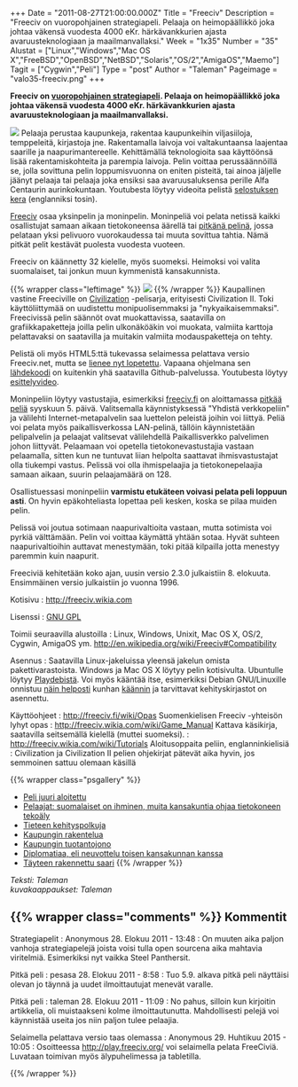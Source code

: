 +++
Date = "2011-08-27T21:00:00.000Z"
Title = "Freeciv"
Description = "Freeciv on vuoropohjainen strategiapeli. Pelaaja on heimopäällikkö joka johtaa väkensä vuodesta 4000 eKr. härkävankkurien ajasta avaruusteknologiaan ja maailmanvallaksi."
Week = "1x35"
Number = "35"
Alustat = ["Linux","Windows","Mac OS X","FreeBSD","OpenBSD","NetBSD","Solaris","OS/2","AmigaOS","Maemo"]
Tagit = ["Cygwin","Peli"]
Type = "post"
Author = "Taleman"
Pageimage = "valo35-freeciv.png"
+++


**Freeciv on [vuoropohjainen
strategiapeli](http://fi.wikipedia.org/wiki/Strategiapeli). Pelaaja on
heimopäällikkö joka johtaa väkensä vuodesta 4000 eKr. härkävankkurien
ajasta avaruusteknologiaan ja maailmanvallaksi.**

![ ](/images/valo35-freeciv.png "fig:valo35-freeciv.png") Pelaaja perustaa
kaupunkeja, rakentaa kaupunkeihin viljasiiloja, temppeleitä, kirjastoja
jne. Rakentamalla laivoja voi valtakuntaansa laajentaa saarille ja
naapurimantereelle. Kehittämällä teknologioita saa käyttöönsä lisää
rakentamiskohteita ja parempia laivoja. Pelin voittaa perussäännöillä
se, jolla sovittuna pelin loppumisvuonna on eniten pisteitä, tai ainoa
jäljelle jäänyt pelaaja tai pelaaja joka ensiksi saa avaruusaluksensa
perille Alfa Centaurin aurinkokuntaan. Youtubesta löytyy videoita
pelistä [selostuksen kera](http://www.youtube.com/watch?v=cMqRjEdEABY)
(englanniksi tosin).

[Freeciv](http://freeciv.wikia.com) osaa yksinpelin ja moninpelin.
Moninpeliä voi pelata netissä kaikki osallistujat samaan aikaan
tietokoneensa äärellä tai [pitkänä
pelinä](http://freeciv.fi/wiki/Etusivu), jossa pelataan yksi pelivuoro
vuorokaudessa tai muuta sovittua tahtia. Nämä pitkät pelit kestävät
puolesta vuodesta vuoteen.

Freeciv on käännetty 32 kielelle, myös suomeksi. Heimoksi voi valita
suomalaiset, tai jonkun muun kymmenistä kansakunnista.

{{% wrapper class="leftimage" %}}
![ ](/images/Freeciv-duunareita.png "fig:Freeciv-duunareita.svg")
{{% /wrapper %}}
Kaupallinen vastine Freeciville on
[Civilization](http://fi.wikipedia.org/wiki/Civilization) -pelisarja,
erityisesti Civilization II. Toki käyttöliittymää on uudistettu
monipuolisemmaksi ja "nykyaikaisemmaksi". Freecivissä pelin säännöt ovat
muokattavissa, saatavilla on grafiikkapaketteja joilla pelin
ulkonäköäkin voi muokata, valmiita karttoja pelattavaksi on saatavilla
ja muitakin valmiita modauspaketteja on tehty.

Pelistä oli myös HTML5:ttä tukevassa selaimessa pelattava versio
Freeciv.net, mutta se [lienee nyt
lopetettu](http://freeciv.tumblr.com/). Vapaana ohjelmana sen
[lähdekoodi](https://github.com/freecivnet/freeciv-web/) on kuitenkin
yhä saatavilla Github-palvelussa. Youtubesta löytyy
[esittelyvideo](http://www.youtube.com/watch?v=PR_CSEnpZps).

Moninpeliin löytyy vastustajia, esimerkiksi
[freeciv.fi](http://freeciv.fi) on aloittamassa [pitkää
peliä](http://freeciv.fi/wiki/Pelit) syyskuun 5. päivä. Valitsemalla
käynnistyksessä "Yhdistä verkkopeliin" ja välilehti
Internet-metapalvelin saa luettelon peleistä joihin voi liittyä. Peliä
voi pelata myös paikallisverkossa LAN-pelinä, tällöin käynnistetään
pelipalvelin ja pelaajat valitsevat välilehdellä Paikallisverkko
palvelimen johon liittyvät. Pelaamaan voi opetella tietokonevastustajia
vastaan pelaamalla, sitten kun ne tuntuvat liian helpolta saattavat
ihmisvastustajat olla tiukempi vastus. Pelissä voi olla ihmispelaajia ja
tietokonepelaajia samaan aikaan, suurin pelaajamäärä on 128.

Osallistuessasi moninpeliin **varmistu etukäteen voivasi pelata peli
loppuun asti**. On hyvin epäkohteliasta lopettaa peli kesken, koska se
pilaa muiden pelin.

Pelissä voi joutua sotimaan naapurivaltioita vastaan, mutta sotimista
voi pyrkiä välttämään. Pelin voi voittaa käymättä yhtään sotaa. Hyvät
suhteen naapurivaltioihin auttavat menestymään, toki pitää kilpailla
jotta menestyy paremmin kuin naapurit.

Freeciviä kehitetään koko ajan, uusin versio 2.3.0 julkaistiin 8.
elokuuta. Ensimmäinen versio julkaistiin jo vuonna 1996.

Kotisivu
:   <http://freeciv.wikia.com>

Lisenssi
:   [GNU GPL](GNU_GPL)

Toimii seuraavilla alustoilla
:   Linux, Windows, Unixit, Mac OS X, OS/2, Cygwin, AmigaOS ym.
    <http://en.wikipedia.org/wiki/Freeciv#Compatibility>

Asennus
:   Saatavilla Linux-jakeluissa yleensä jakelun omista
    pakettivarastoista. Windows ja Mac OS X löytyy pelin kotisivulta.
    Ubuntulle löytyy
    [Playdebistä](http://www.playdeb.net/software/FreeCiv). Voi myös
    kääntää itse, esimerkiksi Debian GNU/Linuxille onnistuu [näin
    helposti](http://freeciv.wikia.com/wiki/Install-Debian) kunhan
    [käännin](http://fi.wiktionary.org/wiki/käännin) ja tarvittavat
    kehityskirjastot on asennettu.

Käyttöohjeet
:   <http://freeciv.fi/wiki/Opas> Suomenkielisen Freeciv -yhteisön lyhyt
    opas
:   <http://freeciv.wikia.com/wiki/Game_Manual> Kattava käsikirja,
    saatavilla seitsemällä kielellä (muttei suomeksi).
:   <http://freeciv.wikia.com/wiki/Tutorials> Aloitusoppaita peliin,
    englanninkielisiä
:   Civilization ja Civilization II pelien ohjekirjat pätevät aika
    hyvin, jos semmoinen sattuu olemaan käsillä

{{% wrapper class="psgallery" %}}
-   [Peli juuri aloitettu](/images/Kuvakaappaus-Freeciv.png)‎
-   [Pelaajat: suomalaiset on ihminen, muita kansakuntia ohjaa tietokoneen tekoäly](/images/Kuvakaappaus-Freeciv-1.png)
-   [Tieteen kehityspolkuja](/images/Kuvakaappaus-Freeciv-2.png)
-   [Kaupungin rakentelua](/images/Kuvakaappaus-Freeciv-4.png)
-   [Kaupungin tuotantojono](/images/Kuvakaappaus-Freeciv-5.png)
-   [Diplomatiaa, eli neuvottelu toisen kansakunnan kanssa](/images/Kuvakaappaus-Freeciv-3.png)
-   [Täyteen rakennettu saari](/images/Kuvakaappaus-Freeciv-6.jpg)
{{% /wrapper %}}

*Teksti: Taleman* <br />
*kuvakaappaukset: Taleman*

{{% wrapper class="comments" %}}
Kommentit
---------

Strategiapelit
:   Anonymous 28. Elokuu 2011 - 13:48
:   On muuten aika paljon vanhoja strategiapelejä joista voisi tulla
    open sourcena aika mahtavia viritelmiä. Esimerkiksi nyt vaikka
    Steel Panthersit. 

Pitkä peli
:   pesasa 28. Elokuu 2011 - 8:58
:   Tuo 5.9. alkava pitkä peli näyttäisi olevan jo täynnä ja uudet
    ilmoittautujat menevät varalle.

Pitkä peli
:   taleman 28. Elokuu 2011 - 11:09
:   No pahus, silloin kun kirjoitin artikkelia, oli muistaakseni kolme
    ilmoittautunutta. Mahdollisesti pelejä voi käynnistää useita jos
    niin paljon tulee pelaajia.

Selaimella pelattava versio taas olemassa
:   Anonymous 29. Huhtikuu 2015 - 10:05
:   Osoitteessa <http://play.freeciv.org/> voi selaimella pelata
    FreeCiviä. Luvataan toimivan myös älypuhelimessa ja tabletilla. 

{{% /wrapper %}}
